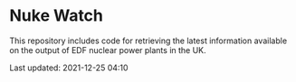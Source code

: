# Nuke Watch

This repository includes code for retrieving the latest information available on the output of EDF nuclear power plants in the UK.

Last updated: 2021-12-25 04:10